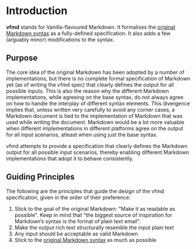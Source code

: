 # Introduction

**vfmd** stands for Vanilla-flavoured Markdown. It formalises the
[original Markdown syntax] as a fully-defined specification. It also adds
a few (arguably minor) modifications to the syntax.

## Purpose

The core idea of the original Markdown has been adopted by a number of
implementations, but there is no complete formal specification of
Markdown yet (as of writing the vfmd spec) that clearly defines the
output for all possible inputs. This is also the reason why the
different Markdown implementations, while agreeing on the base syntax,
do not always agree on how to handle the interplay of different syntax
elements. This divergence implies that, unless written very carefully to
avoid any corner cases, a Markdown document is tied to the
implementation of Markdown that was used while writing the document.
Markdown would be a lot more valuable when different implementations in
different platforms agree on the output for all input scenarios, atleast
when using just the base syntax.

vfmd attempts to provide a specification that clearly defines the
Markdown output for all possible input scenarios, thereby enabling
different Markdown implementations that adopt it to behave consistently.

## Guiding Principles

The following are the principles that guide the design of the vfmd
specification, given in the order of their preference:

1. Stick to the goal of the original Markdown: "Make it as readable as
   possible". Keep in mind that "the biggest source of inspiration for
   Markdown’s syntax is the format of plain text email".
2. Make the output rich text structurally resemble the input plain text
3. Any input should be acceptable as valid Markdown
4. Stick to the [original Markdown syntax] as much as possible

[original Markdown syntax]: http://daringfireball.net/projects/markdown/syntax

